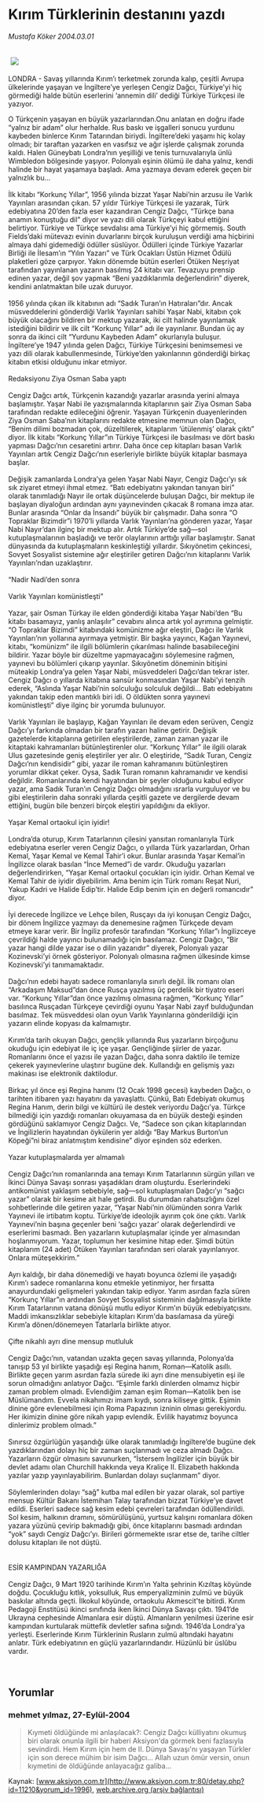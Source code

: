# Kırım Türklerinin destanını yazdı

*Mustafa Köker 2004.03.01*

<div bgcolor="#FFFEF6">
 <font>
  <img border="0" height="1" src="/web/20060103171151im_/http://www.aksiyon.com.tr/images/blank.gif"/>
 </font>
 <font class="content">
  <p>
   <img border="0" hspace="5" src="http://web.archive.org/web/20060103171151im_/http://www.aksiyon.com.tr/resim/482/60.jpg" vspace="5"/>
  </p>
 </font>
 <font class="content">
  LONDRA - Savaş yıllarında Kırım’ı terketmek zorunda kalıp, çeşitli Avrupa ülkelerinde yaşayan ve İngiltere’ye yerleşen Cengiz Dağcı, Türkiye'yi hiç görmediği halde bütün eserlerini ‘annemin dili’ dediği Türkiye Türkçesi ile yazıyor.
 </font>
 <p>
  <font class="content">
   O Türkçenin yaşayan en büyük yazarlarından.Onu anlatan en doğru ifade “yalnız bir adam” olur herhalde. Rus baskı ve işgalleri sonucu yurdunu kaybeden binlerce Kırım Tatarından biriydi. İngiltere’deki yaşamı hiç kolay olmadı; bir taraftan yazarken en vasıfsız ve ağır işlerde çalışmak zorunda kaldı. Halen Güneybatı Londra’nın yeşilliği ve tenis turnuvalarıyla ünlü Wimbledon bölgesinde yaşıyor. Polonyalı eşinin ölümü ile daha yalnız, kendi halinde bir hayat yaşamaya başladı. Ama yazmaya devam ederek geçen bir yalnızlık bu...
   <br>
    <br>
     İlk kitabı “Korkunç Yıllar”, 1956 yılında bizzat Yaşar Nabi’nin arzusu ile Varlık Yayınları arasından çıkan. 57 yıldır Türkiye Türkçesi ile yazarak, Türk edebiyatına 20’den fazla eser kazandıran Cengiz Dağcı, “Türkçe bana anamın konuştuğu dil” diyor ve yazı dili olarak Türkçeyi kabul ettiğini belirtiyor. Türkiye ve Türkçe sevdalısı ama Türkiye’yi hiç görmemiş. South Fields’daki mütevazı evinin duvarlarını birçok kuruluşun verdiği ama hiçbirini almaya dahi gidemediği ödüller süslüyor. Ödülleri içinde Türkiye Yazarlar Birliği ile İlesam’ın “Yılın Yazarı” ve Türk Ocakları Üstün Hizmet Ödülü plaketleri göze çarpıyor. Yakın dönemde bütün eserleri Ötüken Neşriyat tarafından yayınlanan yazarın basılmış 24 kitabı var. Tevazuyu prensip edinen yazar, değil şov yapmak “Beni yazdıklarımla değerlendirin” diyerek, kendini anlatmaktan bile uzak duruyor.
     <br/>
     <br/>
     1956 yılında çıkan ilk kitabının adı “Sadık Turan’ın Hatıraları”dır. Ancak müsveddelerini gönderdiği Varlık Yayınları sahibi Yaşar Nabi, kitabın çok büyük olacağını bildiren bir mektup yazarak, iki cilt halinde yayınlamak istediğini bildirir ve ilk cilt “Korkunç Yıllar” adı ile yayınlanır. Bundan üç ay sonra da ikinci cilt “Yurdunu Kaybeden Adam” okurlarıyla buluşur. İngiltere’ye 1947 yılında gelen Dağcı, Türkiye Türkçesini benimsemesi ve yazı dili olarak kabullenmesinde, Türkiye’den yakınlarının gönderdiği birkaç kitabın etkisi olduğunu inkar etmiyor.
     <br/>
     <br/>
     Redaksiyonu Ziya Osman Saba yaptı
     <br/>
     <br/>
     Cengiz Dağcı artık, Türkçenin kazandığı yazarlar arasında yerini almaya başlamıştır. Yaşar Nabi ile yazışmalarında kitaplarının şair Ziya Osman Saba tarafından redakte edileceğini öğrenir. Yaşayan Türkçenin duayenlerinden Ziya Osman Saba’nın kitaplarını redakte etmesine memnun olan Dağcı, “Benim dilimi bozmadan çok, düzeltilerek, kitaplarım ‘ütülenmiş’ olarak çıktı” diyor. İlk kitabı “Korkunç Yıllar”ın Türkiye Türkçesi ile basılması ve dört baskı yapması Dağcı’nın cesaretini artırır. Daha önce cep kitapları basan Varlık Yayınları artık Cengiz Dağcı’nın eserleriyle birlikte büyük kitaplar basmaya başlar.
     <br/>
     <br/>
     Değişik zamanlarda Londra’ya gelen Yaşar Nabi Nayır, Cengiz Dağcı’yı sık sık ziyaret etmeyi ihmal etmez. “Batı edebiyatını yakından tanıyan biri” olarak tanımladığı Nayır ile ortak düşüncelerde buluşan Dağcı, bir mektup ile başlayan diyaloğun ardından aynı yayınevinden çıkacak 8 romana imza atar. Bunlar arasında “Onlar da İnsandı” büyük bir çalışmadır. Daha sonra “O Topraklar Bizimdir”i 1970’li yıllarda Varlık Yayınları’na gönderen yazar, Yaşar Nabi Nayır’dan ilginç bir mektup alır. Artık Türkiye’de sağ—sol kutuplaşmalarının başladığı ve terör olaylarının arttığı yıllar başlamıştır. Sanat dünyasında da kutuplaşmaların keskinleştiği yıllardır. Sıkıyönetim çekincesi, Sovyet Sosyalist sistemine ağır eleştiriler getiren Dağcı’nın kitaplarını Varlık Yayınları’ndan uzaklaştırır.
     <br/>
     <br/>
     “Nadir Nadi’den sonra
     <br/>
     <br/>
     Varlık Yayınları komünistleşti”
     <br/>
     <br/>
     Yazar, şair Osman Türkay ile elden gönderdiği kitaba Yaşar Nabi’den “Bu kitabı basamayız, yanlış anlaşılır” cevabını alınca artık yol ayrımına gelmiştir. “O Topraklar Bizimdi” kitabındaki komünizme ağır eleştiri, Dağcı ile Varlık Yayınları’nın yollarına ayırmaya yetmiştir. Bir başka yayıncı, Kağan Yayınevi, kitabı, “komünizm” ile ilgili bölümlerin çıkarılması halinde basabileceğini bildirir. Yazar böyle bir düzeltme yapmayacağını söylemesine rağmen, yayınevi bu bölümleri çıkarıp yayınlar. Sıkıyönetim döneminin bitişini müteakip Londra’ya gelen Yaşar Nabi, müsveddeleri Dağcı’dan tekrar ister. Cengiz Dağcı o yıllarda kitabına sansür konmasından Yaşar Nabi’yi tenzih ederek, “Aslında Yaşar Nabi’nin solculuğu solculuk değildi…  Batı edebiyatını yakından takip eden mantıklı biri idi. O öldükten sonra yayınevi komünistleşti” diye ilginç bir yorumda bulunuyor.
     <br/>
     <br/>
     Varlık Yayınları ile başlayıp, Kağan Yayınları ile devam eden serüven, Cengiz Dağcı’yı farkında olmadan bir tarafın yazarı haline getirir. Değişik gazetelerde kitaplarına getirilen eleştirilerde, zaman zaman yazar ile kitaptaki kahramanları bütünleştirenler olur. “Korkunç Yıllar” ile ilgili olarak Ulus gazetesinde geniş eleştiriler yer alır. O eleştiride, “Sadık Turan, Cengiz Dağcı’nın kendisidir” gibi, yazar ile roman kahramanını bütünleştiren yorumlar dikkat çeker. Oysa, Sadık Turan romanın kahramanıdır ve kendisi değildir. Romanlarında kendi hayatından bir şeyler olduğunu kabul ediyor yazar, ama Sadık Turan’ın Cengiz Dağcı olmadığını ısrarla vurguluyor ve bu gibi eleştirilerin daha sonraki yıllarda çeşitli gazete ve dergilerde devam ettiğini, bugün bile benzeri birçok eleştiri yapıldığını da ekliyor.
     <br/>
     <br/>
     Yaşar Kemal ortaokul için iyidir!
     <br/>
     <br/>
     Londra’da oturup, Kırım Tatarlarının çilesini yansıtan romanlarıyla Türk edebiyatına eserler veren Cengiz Dağcı, o yıllarda Türk yazarlardan, Orhan Kemal, Yaşar Kemal ve Kemal Tahir’i okur. Bunlar arasında Yaşar Kemal’in İngilizce olarak basılan “İnce Memed”i de vardır. Okuduğu yazarları değerlendirirken, “Yaşar Kemal ortaokul çocukları için iyidir. Orhan Kemal ve Kemal Tahir de iyidir diyebilirim. Ama benim için Türk romanı Reşat Nuri, Yakup Kadri ve Halide Edip’tir. Halide Edip benim için en değerli romancıdır” diyor.
     <br/>
     <br/>
     İyi derecede İngilizce ve Lehçe bilen, Rusçayı da iyi konuşan Cengiz Dağcı, bir dönem İngilizce yazmayı da denemesine rağmen Türkçede devam etmeye karar verir. Bir İngiliz profesör tarafından “Korkunç Yıllar”ı İngilizceye çevrildiği halde yayıncı bulunamadığı için basılamaz. Cengiz Dağcı, “Bir yazar hangi dilde yazar ise o dilin yazarıdır” diyerek, Polonyalı yazar Kozinevski’yi örnek gösteriyor. Polonyalı olmasına rağmen ülkesinde kimse Kozinevski’yi tanımamaktadır.
     <br/>
     <br/>
     Dağcı’nın edebi hayatı sadece romanlarıyla sınırlı değil. İlk romanı olan “Arkadaşım Maksud”dan önce Rusça yazılmış üç perdelik bir tiyatro eseri var. “Korkunç Yıllar”dan önce yazılmış olmasına rağmen, “Korkunç Yıllar” basılınca Rusçadan Türkçeye çevirdiği oyunu Yaşar Nabi zayıf bulduğundan basılmaz. Tek müsveddesi olan oyun Varlık Yayınlarına gönderildiği için yazarın elinde kopyası da kalmamıştır.
     <br/>
     <br/>
     Kırım’da tarih okuyan Dağcı, gençlik yıllarında Rus yazarların birçoğunu okuduğu için edebiyat ile iç içe yaşar. Gençliğinde şiirler de yazar. Romanlarını önce el yazısı ile yazan Dağcı, daha sonra daktilo ile temize çekerek yayınevlerine ulaştırır bugüne dek. Kullandığı en gelişmiş yazı makinası ise elektronik daktilodur.
     <br/>
     <br/>
     Birkaç yıl önce eşi Regina hanımı (12 Ocak 1998 gecesi) kaybeden Dağcı, o tarihten itibaren yazı hayatını da yavaşlattı. Çünkü, Batı Edebiyatı okumuş Regina Hanım, derin bilgi ve kültürü ile destek veriyordu Dağcı'ya. Türkçe bilmediği için yazdığı romanları okuyamasa da en büyük desteği eşinden gördüğünü saklamıyor Cengiz Dağcı. Ve, “Sadece son çıkan kitaplarından ve İngilizlerin hayatından öykülerin yer aldığı “Bay Markus Burton’un Köpeği”ni biraz anlatmıştım kendisine” diyor eşinden söz ederken.
     <br/>
     <br/>
     Yazar kutuplaşmalarda yer almamalı
     <br/>
     <br/>
     Cengiz Dağcı’nın romanlarında ana temayı Kırım Tatarlarının sürgün yılları ve İkinci Dünya Savaşı sonrası yaşadıkları dram oluşturdu. Eserlerindeki antikomünist yaklaşım sebebiyle, sağ—sol kutuplaşmaları Dağcı’yı “sağcı yazar” olarak bir kesime ait hale getirdi. Bu durumdan rahatsızlığını özel sohbetlerinde dile getiren yazar, “Yaşar Nabi’nin ölümünden sonra Varlık Yayınevi ile irtibatım koptu. Türkiye’de ideolojik ayırım çok öne çıktı. Varlık Yayınevi’nin başına geçenler beni ‘sağcı yazar’ olarak değerlendirdi ve eserlerimi basmadı. Ben yazarların kutuplaşmalar içinde yer almasından hoşlanmıyorum. Yazar, toplumun her kesimine hitap eder. Şimdi bütün kitaplarım (24 adet) Ötüken Yayınları tarafından seri olarak yayınlanıyor. Onlara müteşekkirim.”
     <br/>
     <br/>
     Ayrı kaldığı, bir daha dönemediği ve hayatı boyunca özlemi ile yaşadığı Kırım’ı sadece romanlarına konu etmekle yetinmiyor, her fırsatta anayurdundaki gelişmeleri yakından takip ediyor. Yarım asırdan fazla süren “Korkunç Yıllar”ın ardından Sovyet Sosyalist sisteminin dağılmasıyla birlikte Kırım Tatarlarının vatana dönüşü mutlu ediyor Kırım’ın büyük edebiyatçısını. Maddi imkansızlıklar sebebiyle kitapları Kırım'da basılamasa da yüreği Kırım’a dönen/dönemeyen Tatarlarla birlikte atıyor.
     <br/>
     <br/>
     Çifte nikahlı ayrı dine mensup mutluluk
     <br/>
     <br/>
     Cengiz Dağcı’nın, vatandan uzakta geçen savaş yıllarında, Polonya’da tanışıp 53 yıl birlikte yaşadığı eşi Regina hanım, Roman—Katolik asıllı. Birlikte geçen yarım asırdan fazla sürede iki ayrı dine mensubiyetin eşi ile sorun olmadığını anlatıyor Dağcı. “Eşimle farklı dinlerden olmamız hiçbir zaman problem olmadı. Evlendiğim zaman eşim Roman—Katolik ben ise Müslümandım. Evvela nikahımızı imam kıydı, sonra kiliseye gittik. Eşimin dinine göre evlenebilmesi için Roma Papazının izninin olması gerekiyordu. Her ikimizin dinine göre nikah yapıp evlendik. Evlilik hayatımız boyunca dinlerimiz problem olmadı.”
     <br/>
     <br/>
     Sınırsız özgürlüğün yaşandığı ülke olarak tanımladığı İngiltere’de bugüne dek yazdıklarından dolayı hiç bir zaman suçlanmadı ve ceza almadı Dağcı. Yazarların özgür olmasını savunurken, “İstersem İngilizler için büyük bir devlet adamı olan Churchill hakkında veya Kraliçe II. Elizabeth hakkında yazılar yazıp yayınlayabilirim. Bunlardan dolayı suçlanmam” diyor.
     <br/>
     <br/>
     Söylemlerinden dolayı “sağ” kutba mal edilen bir yazar olarak, sol partiye mensup Kültür Bakanı İstemihan Talay tarafından bizzat Türkiye’ye davet edildi. Eserleri sadece sağ kesim edebi çevreleri tarafından ödüllendirildi. Sol kesim, halkının dramını, sömürülüşünü, yurtsuz kalışını romanlara döken yazara yüzünü çevirip bakmadığı gibi, önce kitaplarını basmadı ardından “yok” saydı Cengiz Dağcı’yı. Birileri görmemekte ısrar etse de, tarihe ciltler dolusu kitapları ile not düştü.
     <br/>
     <br/>
     <br/>
     ESİR KAMPINDAN YAZARLIĞA
     <br/>
     <br/>
     Cengiz Dağcı, 9 Mart 1920 tarihinde Kırım’ın Yalta şehrinin Kızıltaş köyünde doğdu. Çocukluğu kıtlık, yoksulluk, Rus emperyalizminin zulmü ve büyük baskılar altında geçti. İlkokul köyünde, ortaokulu Akmescit'te bitirdi. Kırım Pedagoji Enstitüsü ikinci sınıfında iken İkinci Dünya Savaşı çıktı. 1941’de Ukrayna cephesinde Almanlara esir düştü. Almanların yenilmesi üzerine esir kampından kurtularak müttefik devletler safına sığındı. 1946’da Londra’ya yerleşti. Eserlerinde Kırım Türklerinin Rusların zulmü altındaki hayatını anlatır. Türk edebiyatının en güçlü yazarlarındandır. Hüzünlü bir üslûbu vardır.
    </br>
   </br>
  </font>
  <br/>
  <!---- YAZI SONU ----------->
 </p>
</div>


## Yorumlar

### mehmet yılmaz, 27-Eylül-2004
> Kıymeti öldüğünde mi anlaşılacak?: 
> Cengiz Dağcı külliyatını okumuş biri olarak onunla ilgili bir haberi Aksiyon'da görmek beni fazlasıyla sevindirdi. Hem Kırım için hem de II. Dünya Savaşı'nı yaşayan Türkler için son derece mühim bir isim Dağcı... Allah uzun ömür versin, onun kıymetini de öldüğünde anlayacağız galiba...

Kaynak: [www.aksiyon.com.tr](http://www.aksiyon.com.tr:80/detay.php?id=11210&yorum_id=1996), [web.archive.org (arşiv bağlantısı)](http://web.archive.org/web/20060103171151/http://www.aksiyon.com.tr:80/detay.php?id=11210&yorum_id=1996)
